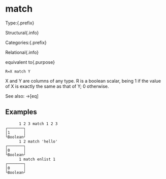# match

Type:{.prefix}

Structural{.info}

Categories:{.prefix}

Relational{.info}

equivalent to{.purpose}

~~~
R=X match Y
~~~

X and Y are columns of any type. R is a boolean scalar, being 1 if the value of X is exactly the
same as that of Y; 0 otherwise.

See also: →[eq]

## Examples

~~~
      1 2 3 match 1 2 3
┌───────┐
│1      │
└Boolean┘
      1 2 match 'hello'
┌───────┐
│0      │
└Boolean┘
      1 match enlist 1
┌───────┐
│0      │
└Boolean┘
~~~

